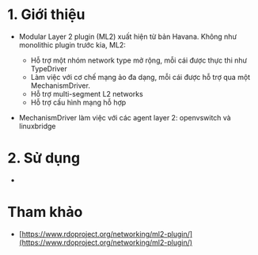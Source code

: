 ﻿# 1. Giới thiệu
- Modular Layer 2 plugin (ML2) xuất hiện từ bản Havana. Không như monolithic plugin trước kia, ML2:
	- Hỗ trợ một nhóm network type mở rộng, mỗi cái được thực thi như TypeDriver
	- Làm việc với cơ chế mạng ảo đa dạng, mỗi cái được hỗ trợ qua một MechanismDriver.
	- Hỗ trợ multi-segment L2 networks
	- Hỗ trợ cấu hình mạng hỗ hợp
	
- MechanismDriver làm việc với các agent layer 2: openvswitch và linuxbridge

# 2. Sử dụng
-  


# Tham khảo
- [https://www.rdoproject.org/networking/ml2-plugin/](https://www.rdoproject.org/networking/ml2-plugin/)
